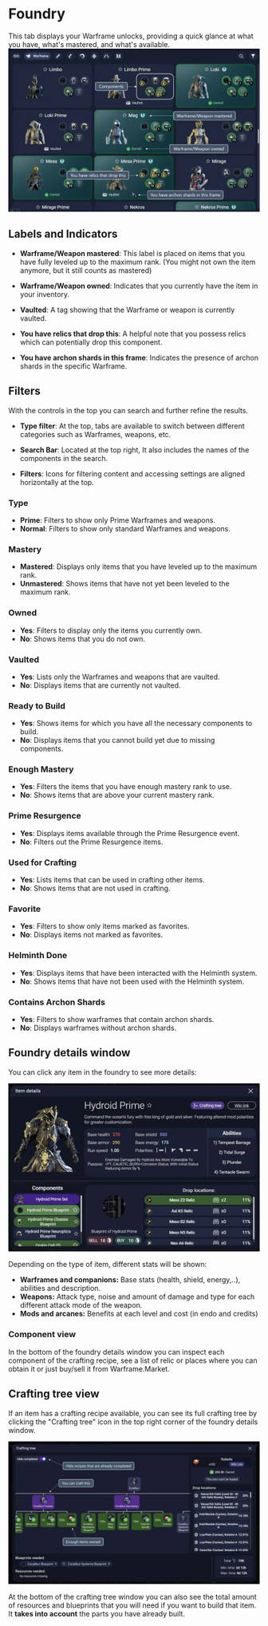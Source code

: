 # Foundry

This tab displays your Warframe unlocks, providing a quick glance at what you have, what's mastered, and what's available.
![Example banner](./assets/FoundryTutorial.webp)

## Labels and Indicators

- **Warframe/Weapon mastered**: This label is placed on items that you have fully leveled up to the maximum rank. (You might not own the item anymore, but it still counts as mastered)

- **Warframe/Weapon owned**: Indicates that you currently have the item in your inventory.

- **Vaulted**: A tag showing that the Warframe or weapon is currently vaulted.

- **You have relics that drop this**: A helpful note that you possess relics which can potentially drop this component.

- **You have archon shards in this frame**: Indicates the presence of archon shards in the specific Warframe.

## Filters

With the controls in the top you can search and further refine the results.

- **Type filter**: At the top, tabs are available to switch between different categories such as Warframes, weapons, etc.

- **Search Bar**: Located at the top right, It also includes the names of the components in the search.

- **Filters**: Icons for filtering content and accessing settings are aligned horizontally at the top.

### Type
- **Prime**: Filters to show only Prime Warframes and weapons.
- **Normal**: Filters to show only standard Warframes and weapons.

### Mastery
- **Mastered**: Displays only items that you have leveled up to the maximum rank.
- **Unmastered**: Shows items that have not yet been leveled to the maximum rank.

### Owned
- **Yes**: Filters to display only the items you currently own.
- **No**: Shows items that you do not own.

### Vaulted
- **Yes**: Lists only the Warframes and weapons that are vaulted.
- **No**: Displays items that are currently not vaulted.

### Ready to Build
- **Yes**: Shows items for which you have all the necessary components to build.
- **No**: Displays items that you cannot build yet due to missing components.

### Enough Mastery
- **Yes**: Filters the items that you have enough mastery rank to use.
- **No**: Shows items that are above your current mastery rank.

### Prime Resurgence
- **Yes**: Displays items available through the Prime Resurgence event.
- **No**: Filters out the Prime Resurgence items.

### Used for Crafting
- **Yes**: Lists items that can be used in crafting other items.
- **No**: Shows items that are not used in crafting.

### Favorite
- **Yes**: Filters to show only items marked as favorites.
- **No**: Displays items not marked as favorites.

### Helminth Done
- **Yes**: Displays items that have been interacted with the Helminth system.
- **No**: Shows items that have not been used with the Helminth system.

### Contains Archon Shards
- **Yes**: Filters to show warframes that contain archon shards.
- **No**: Displays warframes without archon shards.

## Foundry details window
You can click any item in the foundry to see more details:

![Foundry details](./assets/FoundryDetails.webp)

Depending on the type of item, different stats will be shown:
- **Warframes and companions:** Base stats (health, shield, energy,..), abilities and description.
- **Weapons:** Attack type, noise and amount of damage and type for each different attack mode of the weapon.
- **Mods and arcanes:** Benefits at each level and cost (in endo and credits)
### Component view
In the bottom of the foundry details window you can inspect each component of the crafting recipe, see a list of relic or places where you can obtain it or just buy/sell it from Warframe.Market.

## Crafting tree view
If an item has a crafting recipe available, you can see its full crafting tree by clicking the "Crafting tree" icon in the top right corner of the foundry details window.

![Crafting tree](./assets/CraftingTree.webp)

At the bottom of the crafting tree window you can also see the total amount of resources and blueprints that you will need if you want to build that item. It **takes into account** the parts you have already built.